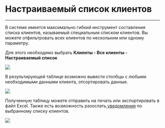 # Настраиваемый список клиентов

****

В системе имеется максимально гибкий инструмент составления списка клиентов, называемый специальным списком клиентов. Вы можете отфильтровать всех клиентов по нескольким или одному параметру.

Для этого необходимо выбрать **Клиенты - Все клиенты - Настраиваемый список**

![](../.gitbook/assets/Screenshot\_250.png)

В результирующей таблице возможно вывести столбцы с любыми необходимыми данными клиента, отсортировать данные.

![](../.gitbook/assets/Screenshot\_251.png)

Полученную таблицу можете отправить на печать или экспортировать в файл Excel. Также есть возможность разослать[ уведомления](../uvedomleniya.md) по выбранному списку клиентов.

![](<../.gitbook/assets/Screenshot\_152 (1).png>)

